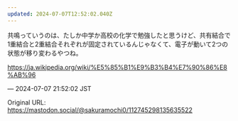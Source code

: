 ```yaml
---
updated: 2024-07-07T12:52:02.040Z
---
```


<p>共鳴っていうのは、たしか中学か高校の化学で勉強したと思うけど、共有結合で1重結合と2重結合それぞれが固定されているんじゃなくて、電子が動いて2つの状態が移り変わるやつね。</p><p><a href="https://ja.wikipedia.org/wiki/%E5%85%B1%E9%B3%B4%E7%90%86%E8%AB%96" target="_blank" rel="nofollow noopener noreferrer" translate="no"><span class="invisible">https://</span><span class="ellipsis">ja.wikipedia.org/wiki/%E5%85%B</span><span class="invisible">1%E9%B3%B4%E7%90%86%E8%AB%96</span></a></p>

&mdash; 2024-07-07 21:52:02 JST

Original URL: https://mastodon.social/@sakuramochi0/112745298135635522

